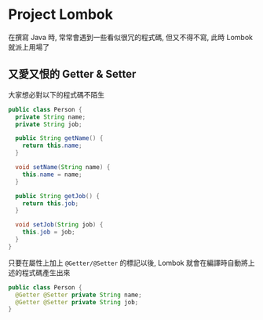 # Project Lombok

在撰寫 Java 時, 常常會遇到一些看似很冗的程式碼, 但又不得不寫, 此時 Lombok 就派上用場了

## 又愛又恨的 Getter & Setter

大家想必對以下的程式碼不陌生

```java
public class Person {
  private String name;
  private String job;

  public String getName() {
    return this.name;
  }

  void setName(String name) {
    this.name = name;
  }

  public String getJob() {
    return this.job;
  }

  void setJob(String job) {
    this.job = job;
  }
}
```

只要在屬性上加上 `@Getter/@Setter` 的標記以後, Lombok 就會在編譯時自動將上述的程式碼產生出來

```java
public class Person {
  @Getter @Setter private String name;
  @Getter @Setter private String job;
}
```
